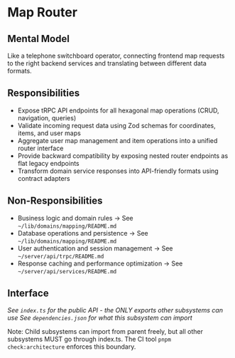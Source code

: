 # Map Router

## Mental Model
Like a telephone switchboard operator, connecting frontend map requests to the right backend services and translating between different data formats.

## Responsibilities
- Expose tRPC API endpoints for all hexagonal map operations (CRUD, navigation, queries)
- Validate incoming request data using Zod schemas for coordinates, items, and user maps
- Aggregate user map management and item operations into a unified router interface
- Provide backward compatibility by exposing nested router endpoints as flat legacy endpoints
- Transform domain service responses into API-friendly formats using contract adapters

## Non-Responsibilities
- Business logic and domain rules → See `~/lib/domains/mapping/README.md`
- Database operations and persistence → See `~/lib/domains/mapping/README.md`
- User authentication and session management → See `~/server/api/trpc/README.md`
- Response caching and performance optimization → See `~/server/api/services/README.md`

## Interface
*See `index.ts` for the public API - the ONLY exports other subsystems can use*
*See `dependencies.json` for what this subsystem can import*

Note: Child subsystems can import from parent freely, but all other subsystems MUST go through index.ts. The CI tool `pnpm check:architecture` enforces this boundary.